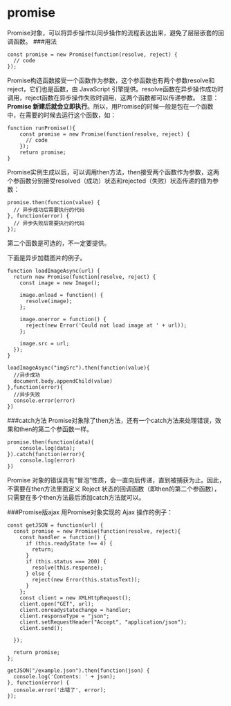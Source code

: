 promise
===================
Promise对象，可以将异步操作以同步操作的流程表达出来，避免了层层嵌套的回调函数。
###用法
```
const promise = new Promise(function(resolve, reject) {
  // code
});
```
Promise构造函数接受一个函数作为参数，这个参函数也有两个参数resolve和reject，它们也是函数，由 JavaScript 引擎提供。resolve函数在异步操作成功时调用，reject函数在异步操作失败时调用，这两个函数都可以传递参数。
注意：**Promise 新建后就会立即执行**。所以，用Promise的时候一般是包在一个函数中，在需要的时候去运行这个函数，如：
```
function runPromise(){
    const promise = new Promise(function(resolve, reject) {
      // code
    });
    return promise;
}
```
Promise实例生成以后，可以调用then方法，then接受两个函数作为参数，这两个参函数分别接受resolved（成功）状态和rejected（失败）状态传递的值为参数：
```
promise.then(function(value) {
  // 异步成功后需要执行的代码
}, function(error) {
  // 异步失败后需要执行的代码
});
```
第二个函数是可选的，不一定要提供。

下面是异步加载图片的例子。
```
function loadImageAsync(url) {
  return new Promise(function(resolve, reject) {
    const image = new Image();

    image.onload = function() {
      resolve(image);
    };

    image.onerror = function() {
      reject(new Error('Could not load image at ' + url));
    };

    image.src = url;
  });
}

loadImageAsync("imgSrc").then(function(value){
  //异步成功
  document.body.appendChild(value)
},function(error){
  //异步失败
  console.error(error)
})
```

###catch方法
Promise对象除了then方法，还有一个catch方法来处理错误，效果和then的第二个参函数一样。

	promise.then(function(data){
		console.log(data);
	}).catch(function(error){
		console.log(error)
	})

Promise 对象的错误具有“冒泡”性质，会一直向后传递，直到被捕获为止。因此，不需要在then方法里面定义 Reject 状态的回调函数（即then的第二个参函数），只需要在多个then方法最后添加catch方法就可以。

###Promise版ajax
用Promise对象实现的 Ajax 操作的例子：

```
const getJSON = function(url) {
  const promise = new Promise(function(resolve, reject){
    const handler = function() {
      if (this.readyState !== 4) {
        return;
      }
      if (this.status === 200) {
        resolve(this.response);
      } else {
        reject(new Error(this.statusText));
      }
    };
    const client = new XMLHttpRequest();
    client.open("GET", url);
    client.onreadystatechange = handler;
    client.responseType = "json";
    client.setRequestHeader("Accept", "application/json");
    client.send();

  });

  return promise;
};

getJSON("/example.json").then(function(json) {
  console.log('Contents: ' + json);
}, function(error) {
  console.error('出错了', error);
});
```